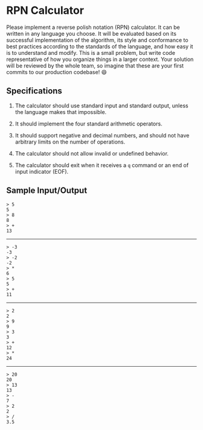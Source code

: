 # RPN Calculator

Please implement a reverse polish notation (RPN) calculator.  It can be written
in any language you choose. It will be evaluated based on its
successful implementation of the algorithm, its style and conformance to best
practices according to the standards of the language, and how easy it is to
understand and modify. This is a small problem, but write code representative
of how you organize things in a larger context.
Your solution will be reviewed by the whole team, so imagine that these are your
first commits to our production codebase! :smile:

## Specifications

1. The calculator should use standard input and standard output, unless the
   language makes that impossible.

2. It should implement the four standard arithmetic operators.

3. It should support negative and decimal numbers, and should not have
   arbitrary limits on the number of operations.

4. The calculator should not allow invalid or undefined behavior.

5. The calculator should exit when it receives a `q` command or an end of input 
   indicator (EOF).


## Sample Input/Output

    > 5 
    5
    > 8
    8
    > +
    13

---

    > -3
    -3
    > -2
    -2
    > *
    6
    > 5
    5
    > +
    11

---

    > 2
    2
    > 9
    9
    > 3
    3 
    > +
    12 
    > *
    24

---

    > 20
    20
    > 13
    13
    > -
    7
    > 2
    2
    > / 
    3.5